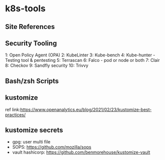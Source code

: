 # k8s-tools

Site References
---------------


Security Tooling
----------------
1: Open Policy Agent (OPA)
2: KubeLinter
3: Kube-bench
4: Kube-hunter - Testing tool & pentesting
5: Terrascan
6: Falco - pod or node or both
7: Clair
8: Checkov
9: Sandfly security
10: Trivvy


Bash/zsh Scripts
-------------

kustomize
----------

ref link:https://www.openanalytics.eu/blog/2021/02/23/kustomize-best-practices/

## kustomize secrets
* gpg: user multi file
* SOPS: https://github.com/mozilla/sops
* vault hashicorp: https://github.com/benmorehouse/kustomize-vault





